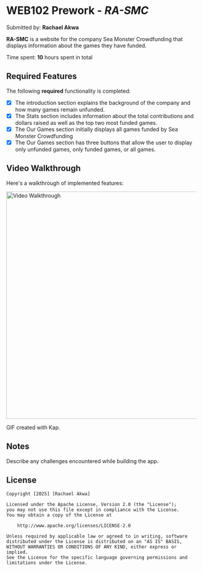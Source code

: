 # WEB102 Prework - *RA-SMC*

Submitted by: **Rachael Akwa**

**RA-SMC** is a website for the company Sea Monster Crowdfunding that displays information about the games they have funded.

Time spent: **10** hours spent in total

## Required Features

The following **required** functionality is completed:

* [x] The introduction section explains the background of the company and how many games remain unfunded.
* [x] The Stats section includes information about the total contributions and dollars raised as well as the top two most funded games.
* [x] The Our Games section initially displays all games funded by Sea Monster Crowdfunding
* [x] The Our Games section has three buttons that allow the user to display only unfunded games, only funded games, or all games.

## Video Walkthrough

Here's a walkthrough of implemented features:

<img src='https://i.imgur.com/C2EOOs1.gif' title='Video Walkthrough' width='600' alt='Video Walkthrough' />

<!-- Replace this with whatever GIF tool you used! -->
GIF created with Kap.  
<!-- Mac Screenrecording -->

## Notes

Describe any challenges encountered while building the app.

## License

    Copyright [2025] [Rachael Akwa]

    Licensed under the Apache License, Version 2.0 (the "License");
    you may not use this file except in compliance with the License.
    You may obtain a copy of the License at

        http://www.apache.org/licenses/LICENSE-2.0

    Unless required by applicable law or agreed to in writing, software
    distributed under the License is distributed on an "AS IS" BASIS,
    WITHOUT WARRANTIES OR CONDITIONS OF ANY KIND, either express or implied.
    See the License for the specific language governing permissions and
    limitations under the License.

